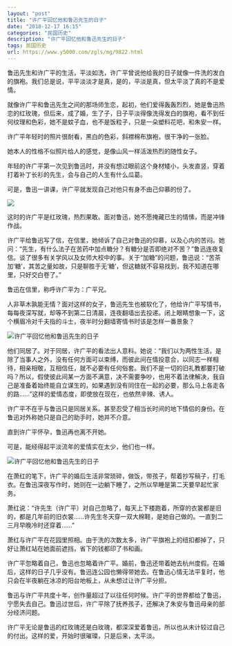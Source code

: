 ```yaml
---
layout: "post"
title: "许广平回忆他和鲁迅先生的日子"
date: "2018-12-17 16:15"
categories: "民国历史"
description: "许广平回忆他和鲁迅先生的日子"
tags: 民国历史
url: https://www.y5000.com/zgls/mg/9822.html
---
```






鲁迅先生和许广平的生活，平淡如洗，许广平曾说他给我的日子就像一件洗的发白的旗袍。我们总是说，平平淡淡才是真，是的，平淡是真，但太平淡了真的不是爱情。

就像许广平和鲁迅先生之间的那场师生恋，起初，他们爱得轰轰烈烈，她是鲁迅热恋的红玫瑰，但后来，成了婚，生了子，日子平淡得像洗得发白的旗袍，看不到任何纹理和色彩，她不是蚊子血，也不是饭粒子，只是一朵塑料花吧，和朱安一样。

许广平年轻时的照片很耐看，黑白的色彩，斜襟棉布旗袍，很干净的一张脸。

她本人的性格不似照片给人的感觉，是像山风一样活泼热烈的随性女子。

年轻的许广平第一次见到鲁迅时，并没有想过眼前这个身材矮小，头发直竖，穿着打着补丁长衫的先生，会与自己的人生有什么瓜葛。

可是，鲁迅一讲课，许广平就发现自己对他只有身不由己仰慕的份了。

![](https://img.y5000.com/uploads/allimg/170109/16401211K-0.jpg)

这时的许广平是红玫瑰，热烈果敢。面对鲁迅，她不愿掩藏已生的情愫，而是冲锋作战。

许广平给鲁迅写了信，在信里，她倾诉了自己对鲁迅的仰慕，以及心内的苦闷。她问：“先生，有什么法子在苦药中加点糖分？有糖分是否即绝对不苦？”鲁迅连夜复信。谈了很多有关学风以及女师大校中的事。关于“加糖”的问题，鲁迅说：“苦茶加‘糖’，其苦之量如故，只是聊胜于无‘糖’，但这糖就不容易找到，我不知道在哪里，只好交白卷了。”

鲁迅在信里，称呼许广平为：广平兄。

人非草木孰能无情？面对这样的女子，鲁迅先生也被软化了，他给许广平写情书，每每夜深写就，却等不到第二日清晨，连夜翻墙出去投递。闭上眼睛想象一下，这个横眉冷对千夫指的斗士，夜半时分翻墙寄情书时该是怎样一番景象？

![许广平回忆他和鲁迅先生的日子](/uploads/allimg/170109/6-1F109163512564.JPG)

他们同居了。对于同居，许广平的看法出人意料。她说：“我们以为两性生活，是除了当事人之外，没有任何方面可以束缚，而彼此间在情投意合，以同志一样相待，相亲相敬，互相信任，就不必要有任何俗套。我们不是一切的旧礼教都要打破吗？所以，假使彼此间某一方面不满意，决不需要争吵，也用不着法律解决，我自己是准备着始终能自立谋生的，如果遇到没有同住在一起的必要，那么马上各走各的路……”这样的爱情态度，即使放在现在，也依然辛辣、诱人。

许广平不在乎与鲁迅只是同居关系。甚至忍受了相当长时间的地下情侣的身份。在鲁迅对外称她只是自己的助手时，她并不介意。

直到许广平怀孕，鲁迅再也离不开她。

可是，能经得起平淡流年的爱情实在太少，他们也一样。

![许广平回忆他和鲁迅先生的日子](/uploads/allimg/170109/6-1F109163554I6.JPG)

在萧红的笔下，许广平的婚后生活非常琐碎，做饭，带孩子，帮着抄写稿子，打毛衣。在鲁迅深夜写作时，她则在一边躺下睡了，之所以早睡是第二天要早起忙家务。

萧红说：“许先生（许广平）对自己忽略了，每天上下楼跑着，所穿的衣裳都是旧的，都是几年前的旧衣裳……许先生冬天穿一双大棉鞋，是她自己做的。一直到二三月早晚冷时还穿着……”

萧红与许广平在花园里照相。由于洗的次数太多，许广平旗袍上的纽扣都掉了，只好让萧红站在她面前遮挡，省下的钱都印了书和画。

许广平忽略着自己，鲁迅也忽略着许广平。婚前，鲁迅还带着她去杭州度假。在婚后，这样的日子几乎没有。鲁迅连公园也懒得带她去。在鲁迅心情无法平复时，他只会在半夜躺在冰凉的阳台地板上，从未想过让许广平分担。

鲁迅与许广平共度十年，创作量超过了以往任何时候。许广平的世界都给了鲁迅，宁愿失去自己。鲁迅过世后，许广平除了抚养孩子，还解决了朱安与鲁迅母亲的部分经济问题。

许广平无论是鲁迅的红玫瑰还是白玫瑰，都深深爱着鲁迅，所以也从未计较过自己的付出。这样的爱，开始时很璀璨，只是后来，太平淡。
